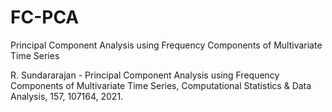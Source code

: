 # FC-PCA
Principal Component Analysis using Frequency Components of Multivariate Time Series

R. Sundararajan - Principal Component Analysis using Frequency Components of Multivariate Time Series, Computational Statistics & Data Analysis, 157, 107164, 2021.
